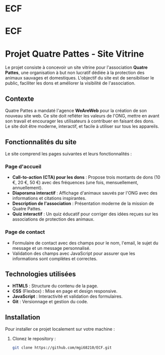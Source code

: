 # ECF
# ECF
# Projet Quatre Pattes - Site Vitrine

Le projet consiste à concevoir un site vitrine pour l'association **Quatre Pattes**, une organisation à but non lucratif dédiée à la protection des animaux sauvages et domestiques. L'objectif du site est de sensibiliser le public, faciliter les dons et améliorer la visibilité de l'association.

## Contexte

Quatre Pattes a mandaté l'agence **WeAreWeb** pour la création de son nouveau site web. Ce site doit refléter les valeurs de l'ONG, mettre en avant son travail et encourager les utilisateurs à contribuer en faisant des dons. Le site doit être moderne, interactif, et facile à utiliser sur tous les appareils.

## Fonctionnalités du site

Le site comprend les pages suivantes et leurs fonctionnalités :

### Page d'accueil
- **Call-to-action (CTA) pour les dons** : Propose trois montants de dons (10 €, 20 €, 50 €) avec des fréquences (une fois, mensuellement, annuellement).
- **Diaporama interactif** : Affichage d'animaux sauvés par l'ONG avec des informations et citations inspirantes.
- **Description de l'association** : Présentation moderne de la mission de Quatre Pattes.
- **Quiz interactif** : Un quiz éducatif pour corriger des idées reçues sur les associations de protection des animaux.

### Page de contact
- Formulaire de contact avec des champs pour le nom, l'email, le sujet du message et un message personnalisé.
- Validation des champs avec JavaScript pour assurer que les informations sont complètes et correctes.

## Technologies utilisées

- **HTML5** : Structure du contenu de la page.
- **CSS** (Flexbox) : Mise en page et design responsive.
- **JavaScript** : Interactivité et validation des formulaires.
- **Git** : Versionnage et gestion du code.

## Installation

Pour installer ce projet localement sur votre machine :

1. Clonez le repository :
   ```bash
   git clone https://github.com/mgi68210/ECF.git


